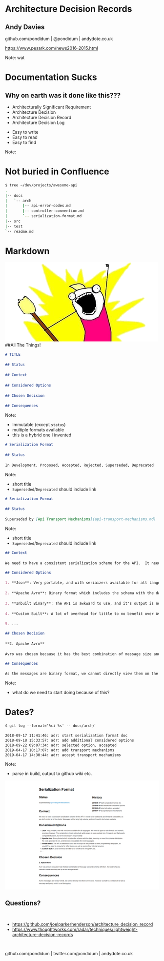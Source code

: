 # Architecture Decision Records <!-- .element: class="stroke-black text-left" -->
## Andy Davies <!-- .element: class="stroke-black text-left" -->
github.com/pondidum | @pondidum | andydote.co.uk  <!-- .element: class="smaller text-left" -->

https://www.pesark.com/news2016-2015.html <!-- .element: class="attribution text-left" -->

<!-- .slide: data-background="content/adr/img/hki.jpg" data-background-size="cover" class="intro" -->
Note:
wat



# Documentation Sucks



## Why on earth was it done like this???



* Architecturally Significant Requirement
* Architecture Decision <!-- .element: class="fragment" -->
* Architecture Decision Record <!-- .element: class="fragment" -->
* Architecture Decision Log <!-- .element: class="fragment" -->

<!-- .element: class="list-spaced list-unstyled" -->



* Easy to write
* Easy to read <!-- .element: class="fragment" -->
* Easy to find <!-- .element: class="fragment" -->

<!-- .element: class="list-spaced list-unstyled" -->
Note:



# Not buried in Confluence



```bash
$ tree ~/dev/projects/awesome-api
.
|-- docs
|   `-- arch
|       |-- api-error-codes.md
|       |-- controller-convention.md
|       `-- serialization-format.md
|-- src
|-- test
`-- readme.md
```



# Markdown
![all the things meme](content/adr/img/all-the-things.png) <!-- .element: class="no-border" -->
##All The Things!



```markdown
# TITLE

## Status

## Context

## Considered Options

## Chosen Decision

## Consequences
```
Note:
* Immutable (except `status`)
* multiple formats available
* this is a hybrid one I invented



```markdown
# Serialization Format

## Status

In Development, Proposed, Accepted, Rejected, Superseded, Deprecated
```
Note:
* short title
* `Superseded`/`Deprecated` should include link



```markdown
# Serialization Format

## Status

Superseded by [Api Transport Mechanisms](api-transport-mechanisms.md)
```
Note:
* short title
* `Superseded`/`Deprecated` should include link



```markdown
## Context

We need to have a consistent serialization scheme for the API.  It needs to be backwards and forwards compatible, as we don't control all of the clients.  Messages will be fairly high volume, and don't *need* to be human readable.
```
<!-- .element: class="wrap" -->



```markdown
## Considered Options

1. **Json**: Very portable, and with seriaizers available for all languages.  We need to agree a date format, and numeric precision however.  The serialization should not include white space to save payload size.  Forwards and Backwards compatability exists, but is the developer's responsibility.

2. **Apache Avro**: Binary format which includes the schema with the data, meaning no need for schema distribution.  No code generator to run, and libraries are available for most languages.

3. **Inbuilt Binary**: The API is awkward to use, and it's output is not portable to other programming languages, so wouldn't be easy to consume for other teams, as well as some of our internal services.

4. **Custom Built**: A lot of overhead for little to no benefit over Avro/gRPC etc.

5. ...
```
<!-- .element: class="wrap full-height" -->



```markdown
## Chosen Decision

**2. Apache Avro**

Avro was chosen because it has the best combination of message size and schema definition.  No need to have a central schema repository set up is also a huge benefit.
```
<!-- .element: class="wrap" -->



```markdown
## Consequences

As the messages are binary format, we cannot directly view them on the wire.  However a small CLI will be built to take a message and pretty print it to aid debugging.
```
<!-- .element: class="wrap" -->
Note:
* what do we need to start doing because of this?



# Dates?



```
$ git log --format='%ci %s' -- docs/arch/

2018-09-17 11:41:46: adr: start serialization format doc
2018-09-18 15:33:57: adr: add additional considered options
2018-09-22 09:07:34: adr: selected option, accepted
2019-04-17 10:17:07: adr: add transport mechanisms
2019-04-17 14:30:44: adr: accept transport mechanisms
```
Note:
* parse in build, output to github wiki etc.



![adr rendering](content/adr/img/adr-serialization-formt.png)




## Questions?
<br />

* https://github.com/joelparkerhenderson/architecture_decision_record
* https://www.thoughtworks.com/radar/techniques/lightweight-architecture-decision-records

<!-- .element: class="list-spaced small" -->
<br />

github.com/pondidum | twitter.com/pondidum | andydote.co.uk  <!-- .element: class="small" -->
